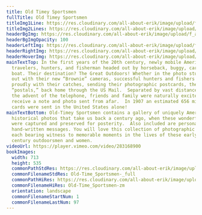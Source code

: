 ```yaml
---
title: Old Timey Sportsmen
fullTitle: Old Timey Sportsmen
titleImg1Line: https://res.cloudinary.com/all-about-erik/image/upload/f_auto/v1586896741/Old%20Time%20Sportsmen%20%28Common%29/title-old-time-sportsmen-black-1line_vxphwj.png
titleImg2Lines: https://res.cloudinary.com/all-about-erik/image/upload/f_auto/v1586896741/Old%20Time%20Sportsmen%20%28Common%29/title-old-time-sportsmen-black-2lines_em3dwd.png
headerBgImg: https://res.cloudinary.com/all-about-erik/image/upload/f_auto/v1586896743/Old%20Time%20Sportsmen%20%28Common%29/banner-old-time-sportsmen_fql1sy.png
headerBgImgOpacity: 100
headerLeftImg: https://res.cloudinary.com/all-about-erik/image/upload/f_auto/v1586896741/Old%20Time%20Sportsmen%20%28Common%29/hunter_ta5375.png
headerRightImg: https://res.cloudinary.com/all-about-erik/image/upload/f_auto/v1586896742/Old%20Time%20Sportsmen%20%28Common%29/ducks_irayst.png
headerHoverImg: https://res.cloudinary.com/all-about-erik/image/upload/f_auto/v1587596183/Publications/2.%20Old-Time%20Sportsmen/guns-crossed_imnn0f.png
mainTextTop: In the first years of the 20th century, newly mobile American
  travelers, hunters, and fisherman headed out by horseback, buggy, car, and
  boat. Their destination? The Great Outdoors! Whether in the photo studio or
  out with their new “Brownie” cameras, successful hunters and fishers posed
  proudly with their catches, sending their photographic postcards, then called
  “postals,” back home through the US Mail.  Separated by vast distances, before
  the advent of the telephone, friends and family were naturally excited to
  receive a note and photo sent from afar.  In 1907 an estimated 656 million
  cards were sent in the United States alone!
mainTextBottom: Old-Timey Sportsmen contains a gallery of uniquely American
  historical photos that take us back a century ago, when these wonderful images
  were captured and preserved for posterity.  Also included are personal,
  hand-written messages. You will love this collection of photographic images,
  each bearing witness to memorable moments in the lives of these early 20th
  century outdoorsmen and women.
videoUrl: https://player.vimeo.com/video/283168900
bookImages:
  width: 713
  height: 535
  commonPathStdRes: https://res.cloudinary.com/all-about-erik/image/upload/f_auto/Publications/2.%20Old-Time%20Sportsmen/Book%20Images/FullScreen/
  commonFilenameStdRes: Old-Time_Sportsmen-_full
  commonPathHiRes: https://res.cloudinary.com/all-about-erik/image/upload/f_auto/Publications/2.%20Old-Time%20Sportsmen/Book%20Images/Zoomed%20sm/
  commonFilenameHiRes: Old-Time_Sportsmen-zm
  orientation: landscape
  commonFilenameStartNum: 1
  commonFilenameLastNum: 97
---
```

